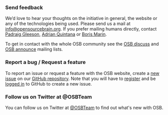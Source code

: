 ### Send feedback

We’d love to hear your thoughts on the initiative in general, the website or any of the technologies being used. Please send us a mail at info@opensourcebrain.org. If you prefer mailing humans directly, contact [Padraig Gleeson](http://www.opensourcebrain.org/users/4), [Adrian Quintana](http://www.opensourcebrain.org/users/311) or [Boris Marin](http://www.opensourcebrain.org/users/67).

To get in contact with the whole OSB community see the [OSB discuss](https://groups.google.com/forum/?fromgroups#!forum/osb-discuss) and [OSB announce](https://groups.google.com/forum/?fromgroups#!forum/osb-announce) mailing lists.

### Report a bug / Request a feature

To report an issue or request a feature with the OSB website, create a [new issue](https://github.com/OpenSourceBrain/redmine/issues/new) on our [GitHub repository](https://github.com/OpenSourceBrain/redmine). Note that you will have to [register](https://github.com/join) and be [logged in](https://github.com/login) to GitHub to create a new issue.

### Follow us on Twitter at @OSBTeam

You can follow us on Twitter at [@OSBTeam](https://twitter.com/OSBTeam) to find out what's new with OSB.

